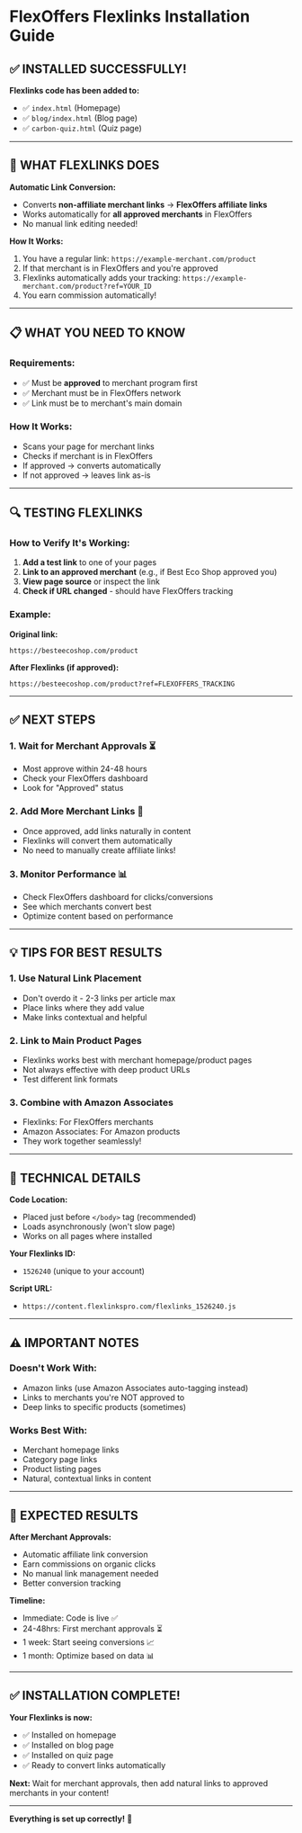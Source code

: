# FlexOffers Flexlinks Installation Guide

## ✅ INSTALLED SUCCESSFULLY!

**Flexlinks code has been added to:**
- ✅ `index.html` (Homepage)
- ✅ `blog/index.html` (Blog page)
- ✅ `carbon-quiz.html` (Quiz page)

---

## 🎯 WHAT FLEXLINKS DOES

**Automatic Link Conversion:**
- Converts **non-affiliate merchant links** → **FlexOffers affiliate links**
- Works automatically for **all approved merchants** in FlexOffers
- No manual link editing needed!

**How It Works:**
1. You have a regular link: `https://example-merchant.com/product`
2. If that merchant is in FlexOffers and you're approved
3. Flexlinks automatically adds your tracking: `https://example-merchant.com/product?ref=YOUR_ID`
4. You earn commission automatically!

---

## 📋 WHAT YOU NEED TO KNOW

### **Requirements:**
- ✅ Must be **approved** to merchant program first
- ✅ Merchant must be in FlexOffers network
- ✅ Link must be to merchant's main domain

### **How It Works:**
- Scans your page for merchant links
- Checks if merchant is in FlexOffers
- If approved → converts automatically
- If not approved → leaves link as-is

---

## 🔍 TESTING FLEXLINKS

### **How to Verify It's Working:**
1. **Add a test link** to one of your pages
2. **Link to an approved merchant** (e.g., if Best Eco Shop approved you)
3. **View page source** or inspect the link
4. **Check if URL changed** - should have FlexOffers tracking

### **Example:**
**Original link:**
```
https://besteecoshop.com/product
```

**After Flexlinks (if approved):**
```
https://besteecoshop.com/product?ref=FLEXOFFERS_TRACKING
```

---

## ✅ NEXT STEPS

### **1. Wait for Merchant Approvals** ⏳
- Most approve within 24-48 hours
- Check your FlexOffers dashboard
- Look for "Approved" status

### **2. Add More Merchant Links** 📝
- Once approved, add links naturally in content
- Flexlinks will convert them automatically
- No need to manually create affiliate links!

### **3. Monitor Performance** 📊
- Check FlexOffers dashboard for clicks/conversions
- See which merchants convert best
- Optimize content based on performance

---

## 💡 TIPS FOR BEST RESULTS

### **1. Use Natural Link Placement**
- Don't overdo it - 2-3 links per article max
- Place links where they add value
- Make links contextual and helpful

### **2. Link to Main Product Pages**
- Flexlinks works best with merchant homepage/product pages
- Not always effective with deep product URLs
- Test different link formats

### **3. Combine with Amazon Associates**
- Flexlinks: For FlexOffers merchants
- Amazon Associates: For Amazon products
- They work together seamlessly!

---

## 🔧 TECHNICAL DETAILS

**Code Location:**
- Placed just before `</body>` tag (recommended)
- Loads asynchronously (won't slow page)
- Works on all pages where installed

**Your Flexlinks ID:**
- `1526240` (unique to your account)

**Script URL:**
- `https://content.flexlinkspro.com/flexlinks_1526240.js`

---

## ⚠️ IMPORTANT NOTES

### **Doesn't Work With:**
- Amazon links (use Amazon Associates auto-tagging instead)
- Links to merchants you're NOT approved to
- Deep links to specific products (sometimes)

### **Works Best With:**
- Merchant homepage links
- Category page links
- Product listing pages
- Natural, contextual links in content

---

## 🚀 EXPECTED RESULTS

**After Merchant Approvals:**
- Automatic affiliate link conversion
- Earn commissions on organic clicks
- No manual link management needed
- Better conversion tracking

**Timeline:**
- Immediate: Code is live ✅
- 24-48hrs: First merchant approvals ⏳
- 1 week: Start seeing conversions 📈
- 1 month: Optimize based on data 📊

---

## ✅ INSTALLATION COMPLETE!

**Your Flexlinks is now:**
- ✅ Installed on homepage
- ✅ Installed on blog page
- ✅ Installed on quiz page
- ✅ Ready to convert links automatically

**Next:** Wait for merchant approvals, then add natural links to approved merchants in your content!

---

**Everything is set up correctly!** 🎉


